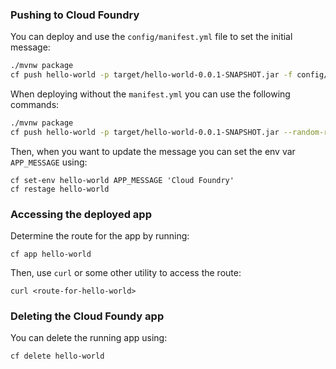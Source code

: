 ### Pushing to Cloud Foundry

You can deploy and use the `config/manifest.yml` file to set the initial message:

```bash
./mvnw package  
cf push hello-world -p target/hello-world-0.0.1-SNAPSHOT.jar -f config/manifest.yml --random-route
```

When deploying without the `manifest.yml` you can use the following commands:

```bash
./mvnw package  
cf push hello-world -p target/hello-world-0.0.1-SNAPSHOT.jar --random-route
```

Then, when you want to update the message you can set the env var `APP_MESSAGE` using:

```
cf set-env hello-world APP_MESSAGE 'Cloud Foundry'
cf restage hello-world
```

### Accessing the deployed app

Determine the route for the app by running:

```
cf app hello-world
```

Then, use `curl` or some other utility to access the route:

```
curl <route-for-hello-world>
```

### Deleting the Cloud Foundy app

You can delete the running app using:

```
cf delete hello-world
```
